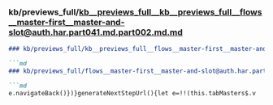 ### kb/previews_full/kb__previews_full__kb__previews_full__flows__master-first__master-and-slot@auth.har.part041.md.part002.md.md

```md
### kb/previews_full/kb__previews_full__flows__master-first__master-and-slot@auth.har.part041.md.part002.md

```md
### kb/previews_full/flows__master-first__master-and-slot@auth.har.part041.md (part 002)

```md
e.navigateBack()})}generateNextStepUrl(){let e=!!(this.tabMasters$.v
```

```

```

```
